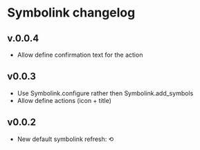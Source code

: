 # Symbolink changelog

## v.0.0.4
- Allow define confirmation text for the action

## v0.0.3
- Use Symbolink.configure rather then Symbolink.add_symbols
- Allow define actions (icon + title)

## v0.0.2
- New default symbolink refresh: &#x27F2;